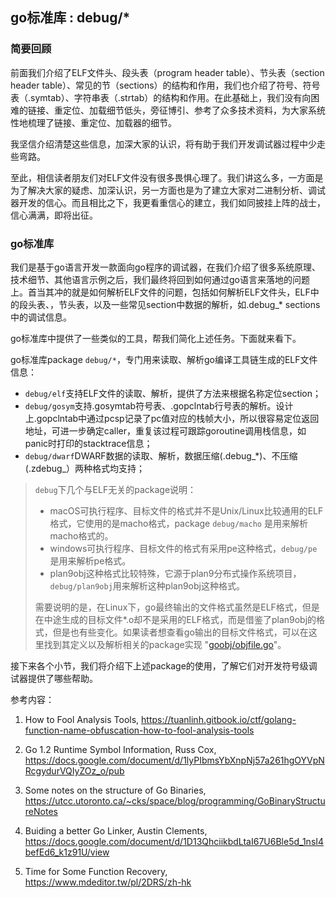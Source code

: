 ## go标准库 : debug/*

### 简要回顾

前面我们介绍了ELF文件头、段头表（program header table）、节头表（section header table）、常见的节（sections）的结构和作用，我们也介绍了符号、符号表（.symtab）、字符串表（.strtab）的结构和作用。在此基础上，我们没有向困难的链接、重定位、加载细节低头，旁征博引、参考了众多技术资料，为大家系统性地梳理了链接、重定位、加载器的细节。

我坚信介绍清楚这些信息，加深大家的认识，将有助于我们开发调试器过程中少走些弯路。

至此，相信读者朋友们对ELF文件没有很多畏惧心理了。我们讲这么多，一方面是为了解决大家的疑虑、加深认识，另一方面也是为了建立大家对二进制分析、调试器开发的信心。而且相比之下，我更看重信心的建立，我们如同披挂上阵的战士，信心满满，即将出征。

### go标准库

我们是基于go语言开发一款面向go程序的调试器，在我们介绍了很多系统原理、技术细节、其他语言示例之后，我们最终将回到如何通过go语言来落地的问题上。首当其冲的就是如何解析ELF文件的问题，包括如何解析ELF文件头，ELF中的段头表、，节头表，以及一些常见section中数据的解析，如.debug\_\* sections中的调试信息。

go标准库中提供了一些类似的工具，帮我们简化上述任务。下面就来看下。

go标准库package `debug/*`，专门用来读取、解析go编译工具链生成的ELF文件信息：

-   `debug/elf`支持ELF文件的读取、解析，提供了方法来根据名称定位section；
-   `debug/gosym`支持.gosymtab符号表、.gopclntab行号表的解析。设计上.gopclntab中通过pcsp记录了pc值对应的栈帧大小，所以很容易定位返回地址，可进一步确定caller，重复该过程可跟踪goroutine调用栈信息，如panic时打印的stacktrace信息；
-   `debug/dwarf`DWARF数据的读取、解析，数据压缩(.debug\_*)、不压缩(.zdebug_）两种格式均支持；

>   `debug`下几个与ELF无关的package说明：
>
>   -   macOS可执行程序、目标文件的格式并不是Unix/Linux比较通用的ELF格式，它使用的是macho格式，package `debug/macho` 是用来解析macho格式的。
>   -   windows可执行程序、目标文件的格式有采用pe这种格式，`debug/pe`是用来解析pe格式。
>   -   plan9obj这种格式比较特殊，它源于plan9分布式操作系统项目，`debug/plan9obj`用来解析这种plan9obj这种格式。
>
>   需要说明的是，在Linux下，go最终输出的文件格式虽然是ELF格式，但是在中途生成的目标文件*.o却不是采用的ELF格式，而是借鉴了plan9obj的格式，但是也有些变化。如果读者想查看go输出的目标文件格式，可以在这里找到其定义以及解析相关的package实现 "[goobj/objfile.go](https://sourcegraph.com/github.com/golang/go@f5978a09589badb927d3aa96998fc785524cae02/-/blob/src/cmd/internal/goobj/objfile.go#L33)"。

接下来各个小节，我们将介绍下上述package的使用，了解它们对开发符号级调试器提供了哪些帮助。



参考内容：

1. How to Fool Analysis Tools, https://tuanlinh.gitbook.io/ctf/golang-function-name-obfuscation-how-to-fool-analysis-tools

2. Go 1.2 Runtime Symbol Information, Russ Cox, https://docs.google.com/document/d/1lyPIbmsYbXnpNj57a261hgOYVpNRcgydurVQIyZOz_o/pub

3. Some notes on the structure of Go Binaries, https://utcc.utoronto.ca/~cks/space/blog/programming/GoBinaryStructureNotes

4. Buiding a better Go Linker, Austin Clements, https://docs.google.com/document/d/1D13QhciikbdLtaI67U6Ble5d_1nsI4befEd6_k1z91U/view


5.  Time for Some Function Recovery, https://www.mdeditor.tw/pl/2DRS/zh-hk